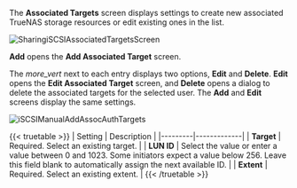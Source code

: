 &NewLine;

The **Associated Targets** screen displays settings to create new associated TrueNAS storage resources or edit existing ones in the list.

![SharingiSCSIAssociatedTargetsScreen](/images/SCALE/23.10/SharingiSCSIAssociatedTargetsScreen.png "iSCSI Associated Targets Screen")

**Add** opens the **Add Associated Target** screen.

The <i class="material-icons" aria-hidden="true" title="Options">more_vert</i> next to each entry displays two options, **Edit** and **Delete**. **Edit** opens the **Edit Associated Target** screen, and **Delete** opens a dialog to delete the associated targets for the selected user.
The **Add** and **Edit** screens display the same settings.

![iSCSIManualAddAssocAuthTargets](/images/SCALE/23.10/iSCSIManualAddAssocAuthTargets.png "iSCSI Associated Targets Add")

{{< truetable >}}
| Setting | Description |
|---------|-------------|
| **Target** | Required. Select an existing target. |
| **LUN ID** | Select the value or enter a value between 0 and 1023. Some initiators expect a value below 256. Leave this field blank to automatically assign the next available ID. |
| **Extent** | Required. Select an existing extent. |
{{< /truetable >}}
